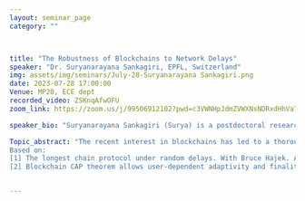 ```yaml
---
layout: seminar_page
category: ""



title: "The Robustness of Blockchains to Network Delays"  
speaker: "Dr. Suryanarayana Sankagiri, EPFL, Switzerland"
img: assets/img/seminars/July-28-Suryanarayana Sankagiri.png
date: 2023-07-28 17:00:00 
Venue: MP20, ECE dept
recorded_video: ZSKnqAfwOFU
zoom_link: https://zoom.us/j/99506912102?pwd=c3VWNHpJdmZVWXNsNDRxdHhVaTBuZz09

speaker_bio: "Suryanarayana Sankagiri (Surya) is a postdoctoral researcher in the Information and Network Dynamics Lab at EPFL, Switzerland. He received his M.S. and Ph.D. from the University of Illinois at Urbana-Champaign (UIUC) in 2022 and his B.Tech. from IIT Bombay in 2016. Surya is most passionate about studying real-world systems through mathematical modelling and analysis using tools from probability, networks, and optimization. His Ph.D. research covered various facets of blockchain security and efficiency. His current research interest is in designing systems that learn from comparisons and choices, with a particular focus on interactive search and recommendation systems."

Topic_abstract: "The recent interest in blockchains has led to a thorough investigation of their security in the research community. Traditionally, blockchain protocols have been shown to be secure under the assumption that end-to-end network delays are bounded. In this talk, I will discuss some recent research that relaxes this assumption. In particular, I will discuss the security of the longest-chain protocol, used in Bitcoin and other cryptocurrencies, in a network with random, possibly unbounded delays. The analysis of this problem boils down to relatively simple properties of random processes. I will conclude the talk with a broader discussion of the robustness of blockchains under network delay.
Based on:
[1] The longest chain protocol under random delays. With Bruce Hajek. Accepted for publication in Stochastic Systems, 2023.
[2] Blockchain CAP theorem allows user-dependent adaptivity and finality. With Xuechao Wang, Sreeram Kannan and Pramod Viswanath. Published in Financial Cryptography, 2021."


---
```

